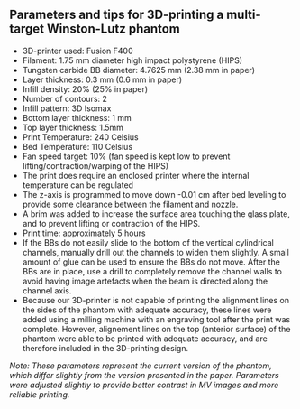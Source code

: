 ## Parameters and tips for 3D-printing a multi-target Winston-Lutz phantom

- 3D-printer used: Fusion F400
- Filament: 1.75 mm diameter high impact polystyrene (HIPS)
- Tungsten carbide BB diameter: 4.7625 mm (2.38 mm in paper)
- Layer thickness: 0.3 mm (0.6 mm in paper)
- Infill density: 20% (25% in paper)
- Number of contours: 2
- Infill pattern: 3D Isomax
- Bottom layer thickness: 1 mm
- Top layer thickness: 1.5mm
- Print Temperature: 240 Celsius
- Bed Temperature: 110 Celsius
- Fan speed target: 10% (fan speed is kept low to prevent lifting/contraction/warping of the HIPS)
- The print does require an enclosed printer where the internal temperature can be regulated
- The z-axis is programmed to move down -0.01 cm after bed leveling to provide some clearance between the filament and nozzle. 
- A brim was added to increase the surface area touching the glass plate, and to prevent lifting or contraction of the HIPS. 
- Print time: approximately 5 hours
- If the BBs do not easily slide to the bottom of the vertical cylindrical channels, manually drill out the channels to widen them slightly. A small amount of glue can be used to ensure the BBs do not move. After the BBs are in place, use a drill to completely remove the channel walls to avoid having image artefacts when the beam is directed along the channel axis. 
- Because our 3D-printer is not capable of printing the alignment lines on the sides of the phantom with adequate accuracy, these lines were added using a milling machine with an engraving tool after the print was complete. However, alignement lines on the top (anterior surface) of the phantom were able to be printed with adequate accuracy, and are therefore included in the 3D-printing design.

*Note: These parameters represent the current version of the phantom, which differ slightly from the version presented in the paper. Parameters were adjusted slightly to provide better contrast in MV images and more reliable printing.*
